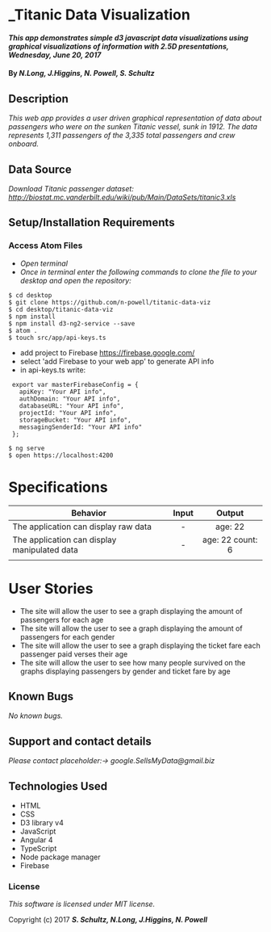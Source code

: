 # _Titanic Data Visualization

#### _This app demonstrates simple d3 javascript data visualizations using graphical visualizations of information with 2.5D presentations, Wednesday, June 20, 2017_

#### By _**N.Long, J.Higgins, N. Powell, S. Schultz**_

## Description

_This web app provides a user driven graphical representation of data about passengers who were on the sunken Titanic vessel, sunk in 1912. The data represents 1,311 passengers of the 3,335 total passengers and crew onboard._

## Data Source

_Download Titanic passenger dataset: http://biostat.mc.vanderbilt.edu/wiki/pub/Main/DataSets/titanic3.xls_

## Setup/Installation Requirements

### Access Atom Files

* _Open terminal_
* _Once in terminal enter the following commands to clone the file to your desktop and open the repository:_
```
$ cd desktop
$ git clone https://github.com/n-powell/titanic-data-viz
$ cd desktop/titanic-data-viz
$ npm install
$ npm install d3-ng2-service --save
$ atom .
$ touch src/app/api-keys.ts
```
* add project to Firebase https://firebase.google.com/
* select 'add Firebase to your web app' to generate API info
* in api-keys.ts write:
```
 export var masterFirebaseConfig = {
   apiKey: "Your API info",
   authDomain: "Your API info",
   databaseURL: "Your API info",
   projectId: "Your API info",
   storageBucket: "Your API info",
   messagingSenderId: "Your API info"
 };
 ```
 ```
$ ng serve
$ open https://localhost:4200
```

# Specifications

| Behavior | Input | Output |
|----------|:-----:|:------:|
| The application can display raw data | - | age: 22 |
| The application can display manipulated data | - | age: 22 count: 6 |
| | | |

# User Stories
* The site will allow the user to see a graph displaying the amount of passengers for each age
* The site will allow the user to see a graph displaying the amount of passengers for each gender
* The site will allow the user to see a graph displaying the ticket fare each passenger paid verses their age
* The site will allow the user to see how many people survived on the graphs displaying passengers by gender and ticket fare by age

## Known Bugs

_No known bugs._

## Support and contact details

_Please contact placeholder:-> google.SellsMyData@gmail.biz_

## Technologies Used

* HTML
* CSS
* D3 library v4
* JavaScript
* Angular 4
* TypeScript
* Node package manager
* Firebase

### License

*This software is licensed under MIT license.*

Copyright (c) 2017 **_S. Schultz, N.Long, J.Higgins, N. Powell_**
